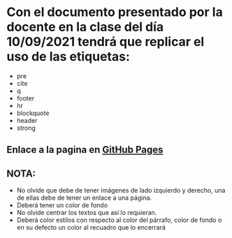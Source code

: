 # **Con el documento presentado por la docente en la clase del día 10/09/2021 tendrá que replicar el uso de las etiquetas:** 

- pre
- cite
- q
- footer
- hr
- blockquote
- header
- strong

## Enlace a la pagina en [GitHub Pages](https://angelblk.github.io/Uso-de-las-etiquetas/)
## NOTA:

- No olvide que debe de tener imágenes de lado izquierdo y derecho, una de ellas debe de tener un enlace a una página.
- Deberá tener un color de fondo
- No olvide centrar los textos que así lo requieran.
- Deberá color estilos con respecto al color del párrafo, color de fondo o en su defecto un color al recuadro que lo encerrará